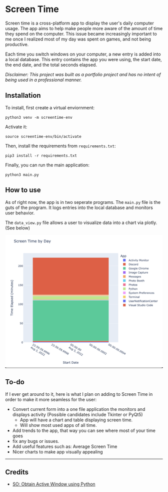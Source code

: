 # Screen Time
Screen time is a cross-platform app to display the user's daily computer usage. The app aims to help make people more aware of the amount of time they spend on the computer. This issue became increasingly important to me once I realized most of my day was spent on games, and not being productive.

Each time you switch windows on your computer, a new entry is added into a local database. This entry contains the app you were using, the start date, the end date, and the total seconds elapsed.

*Disclaimer: This project was built as a portfolio project and has no intent of being used in a professional manner.*

## Installation
To install, first create a virtual enviornment:
```
python3 venv -m screentime-env
```
Activate it:
```
source screentime-env/bin/activate
```
Then, install the requirements from `requirements.txt`:
```
pip3 install -r requirements.txt
```
Finally, you can run the main application:
```
python3 main.py
```

## How to use
As of right now, the app is in two seperate programs. The `main.py` file is the guts of the program. It logs entries into the local database and monitors user behavior.

The `data_view.py` file allows a user to visualize data into a chart via plotly. (See below)

![chart](docs/chart.png)

## To-do
If I ever get around to it, here is what I plan on adding to Screen Time in order to make it more seamless for the user:
- Convert current form into a one file application the monitors and displays activity (Possible candidates include Tkinter or PyQt5)
    - App will have a chart and table displaying screen time.
    - Will show most used apps of all time.
- Add trends to the app, that way you can see where most of your time goes
- fix any bugs or issues.
- Add useful features such as: Average Screen Time
- Nicer charts to make app visually appealing

---
## Credits
- [SO: Obtain Active Window using Python](https://stackoverflow.com/questions/10266281/obtain-active-window-using-python)